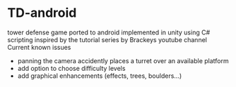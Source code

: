 # TD-android

tower defense game ported to android implemented in unity using C#  scripting inspired by the tutorial series by Brackeys youtube channel
Current known issues 
- panning the camera accidently places a turret over an available platform
- add option to choose difficulty levels
- add graphical enhancements (effects, trees, boulders...)
